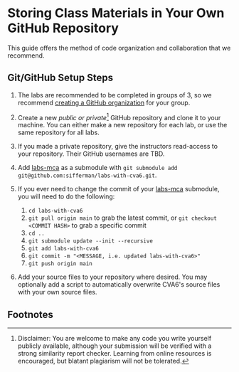 
# Storing Class Materials in Your Own GitHub Repository

This guide offers the method of code organization and collaboration that we recommend.

## Git/GitHub Setup Steps

1. The labs are recommended to be completed in groups of 3, so we recommend [creating a GitHub organization](https://github.com/account/organizations/new?plan=free) for your group.

2. Create a new *public or private*[^1] GitHub repository and clone it to your machine. You can either make a new repository for each lab, or use the same repository for all labs.

3. If you made a private repository, give the instructors read-access to your repository. Their GitHub usernames are TBD.

4. Add [labs-mca](./..) as a submodule with `git submodule add git@github.com:sifferman/labs-with-cva6.git`.

5. If you ever need to change the commit of your [labs-mca](./..) submodule, you will need to do the following:

    1. `cd labs-with-cva6`
    2. `git pull origin main` to grab the latest commit, or `git checkout <COMMIT HASH>` to grab a specific commit
    3. `cd ..`
    4. `git submodule update --init --recursive`
    5. `git add labs-with-cva6`
    6. `git commit -m "<MESSAGE, i.e. updated labs-with-cva6>"`
    7. `git push origin main`

6. Add your source files to your repository where desired. You may optionally add a script to automatically overwrite CVA6's source files with your own source files.

## Footnotes

[^1]: Disclaimer: You are welcome to make any code you write yourself publicly available, although your submission will be verified with a strong similarity report checker. Learning from online resources is encouraged, but blatant plagiarism will not be tolerated.
